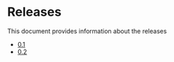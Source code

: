 # Releases

This document provides information about the releases

 - [0.1](0.1.md)
 - [0.2](0.2.md)
